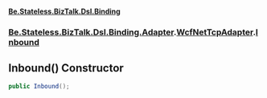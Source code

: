 #### [Be.Stateless.BizTalk.Dsl.Binding](README.md 'README')
### [Be.Stateless.BizTalk.Dsl.Binding.Adapter](Be.Stateless.BizTalk.Dsl.Binding.Adapter.md 'Be.Stateless.BizTalk.Dsl.Binding.Adapter').[WcfNetTcpAdapter](WcfNetTcpAdapter.md 'Be.Stateless.BizTalk.Dsl.Binding.Adapter.WcfNetTcpAdapter').[Inbound](WcfNetTcpAdapter.Inbound.md 'Be.Stateless.BizTalk.Dsl.Binding.Adapter.WcfNetTcpAdapter.Inbound')

## Inbound() Constructor

```csharp
public Inbound();
```